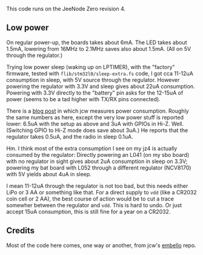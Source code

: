 This code runs on the JeeNode Zero revision 4.

## Low power

On regular power-up, the boards takes about 6mA.  The LED takes about 1.5mA,
lowering from 16MHz to 2.1MHz saves also about 1.5mA. (All on 5V through the
regulator.)

Trying low power sleep (waking up on LPTIMER), with the "factory" firmware,
tested with `flib/stm32l0/sleep-extra.fs` code, I got cca 11-12uA consumption in
sleep, with 5V source through the regulator. However powering the regulator
with 3.3V and sleep gives about 22uA consumption.  Powering with 3.3V directly
to the "battery" pin asks for the 12-15uA of power (seems to be a tad higher
with TX/RX pins connected).

There is a [blog post](https://jeelabs.org/article/1652b/) in which jcw
measures power consumption. Roughly the same numbers as here, except the
very low power stuff is reported lower: 6.5uA with the setup as above
and 3uA with GPIOs in Hi-Z. Well. (Switching GPIO to Hi-Z mode does save
about 3uA.)
He reports that the regulator takes 0.5uA, and the radio in sleep 0.1uA.

Hm. I think most of the extra consumption I see on my jz4 is actually consumed
by the regulator: Directly powering an L041 (on my sbo board) with no regulator
in sight gives about 2uA consumption in sleep on 3.3V; powering my bat board
with L052 through a different regulator (NCV8170) with 5V yields about 4uA in
sleep.

I mean 11-12uA through the regulator is not too bad, but this needs
either LiPo or 3 AA or something like that. For a direct supply to `vdd`
(like a CR2032 coin cell or 2 AA), the best course of action would be
to cut a trace somewher between the regulator and `vdd`. This is hard
to undo. Or just accept 15uA consumption, this is still fine for a year
on a CR2032.


## Credits

Most of the code here comes, one way or another, from jcw's [embello] repo.

[embello]: https://git.jeelabs.org/jcw/embello
